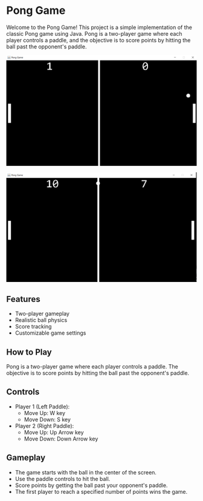 # Pong Game

Welcome to the Pong Game! This project is a simple implementation of the classic Pong game using Java. Pong is a two-player game where each player controls a paddle, and the objective is to score points by hitting the ball past the opponent's paddle.

![Example](Example1.png)

![Example](Example.png)

## Features
- Two-player gameplay
- Realistic ball physics
- Score tracking
- Customizable game settings

## How to Play
Pong is a two-player game where each player controls a paddle. 
The objective is to score points by hitting the ball past the opponent's paddle.

## Controls
- Player 1 (Left Paddle):
    - Move Up: W key
    - Move Down: S key
- Player 2 (Right Paddle):
    - Move Up: Up Arrow key
    - Move Down: Down Arrow key
  
## Gameplay
- The game starts with the ball in the center of the screen.
- Use the paddle controls to hit the ball.
- Score points by getting the ball past your opponent's paddle.
- The first player to reach a specified number of points wins the game.
